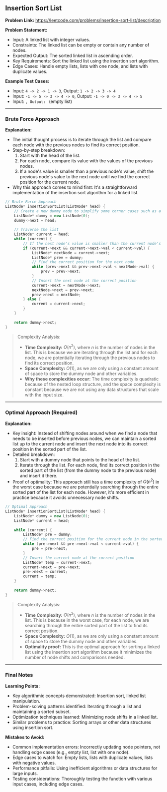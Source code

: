 ## Insertion Sort List

**Problem Link:** https://leetcode.com/problems/insertion-sort-list/description

**Problem Statement:**
- Input: A linked list with integer values.
- Constraints: The linked list can be empty or contain any number of nodes.
- Expected Output: The sorted linked list in ascending order.
- Key Requirements: Sort the linked list using the insertion sort algorithm.
- Edge Cases: Handle empty lists, lists with one node, and lists with duplicate values.

**Example Test Cases:**
- Input: `4 -> 2 -> 1 -> 3`, Output: `1 -> 2 -> 3 -> 4`
- Input: `-1 -> 5 -> 3 -> 4 -> 0`, Output: `-1 -> 0 -> 3 -> 4 -> 5`
- Input: ``, Output: `` (empty list)

---

### Brute Force Approach

**Explanation:**
- The initial thought process is to iterate through the list and compare each node with the previous nodes to find its correct position.
- Step-by-step breakdown:
  1. Start with the head of the list.
  2. For each node, compare its value with the values of the previous nodes.
  3. If a node's value is smaller than a previous node's value, shift the previous node's value to the next node until we find the correct position for the current node.
- Why this approach comes to mind first: It's a straightforward implementation of the insertion sort algorithm for a linked list.

```cpp
// Brute Force Approach
ListNode* insertionSortList(ListNode* head) {
    // Create a new dummy node to simplify some corner cases such as a list with only one node
    ListNode* dummy = new ListNode(0);
    dummy->next = head;
    
    // Traverse the list
    ListNode* current = head;
    while (current) {
        // If the next node's value is smaller than the current node's value, we need to insert it before the current node
        if (current->next && current->next->val < current->val) {
            ListNode* nextNode = current->next;
            ListNode* prev = dummy;
            // Find the correct position for the next node
            while (prev->next && prev->next->val < nextNode->val) {
                prev = prev->next;
            }
            // Insert the next node at the correct position
            current->next = nextNode->next;
            nextNode->next = prev->next;
            prev->next = nextNode;
        } else {
            current = current->next;
        }
    }
    
    return dummy->next;
}
```

> Complexity Analysis:
> - **Time Complexity:** $O(n^2)$, where $n$ is the number of nodes in the list. This is because we are iterating through the list and for each node, we are potentially iterating through the previous nodes to find its correct position.
> - **Space Complexity:** $O(1)$, as we are only using a constant amount of space to store the dummy node and other variables.
> - **Why these complexities occur:** The time complexity is quadratic because of the nested loop structure, and the space complexity is constant because we are not using any data structures that scale with the input size.

---

### Optimal Approach (Required)

**Explanation:**
- Key insight: Instead of shifting nodes around when we find a node that needs to be inserted before previous nodes, we can maintain a sorted list up to the current node and insert the next node into its correct position in the sorted part of the list.
- Detailed breakdown:
  1. Start with a dummy node that points to the head of the list.
  2. Iterate through the list. For each node, find its correct position in the sorted part of the list (from the dummy node to the previous node) and insert it there.
- Proof of optimality: This approach still has a time complexity of $O(n^2)$ in the worst case because we are potentially searching through the entire sorted part of the list for each node. However, it's more efficient in practice because it avoids unnecessary node shifts.

```cpp
// Optimal Approach
ListNode* insertionSortList(ListNode* head) {
    ListNode* dummy = new ListNode(0);
    ListNode* current = head;
    
    while (current) {
        ListNode* pre = dummy;
        // Find the correct position for the current node in the sorted part of the list
        while (pre->next && pre->next->val < current->val) {
            pre = pre->next;
        }
        // Insert the current node at the correct position
        ListNode* temp = current->next;
        current->next = pre->next;
        pre->next = current;
        current = temp;
    }
    
    return dummy->next;
}
```

> Complexity Analysis:
> - **Time Complexity:** $O(n^2)$, where $n$ is the number of nodes in the list. This is because in the worst case, for each node, we are searching through the entire sorted part of the list to find its correct position.
> - **Space Complexity:** $O(1)$, as we are only using a constant amount of space to store the dummy node and other variables.
> - **Optimality proof:** This is the optimal approach for sorting a linked list using the insertion sort algorithm because it minimizes the number of node shifts and comparisons needed.

---

### Final Notes

**Learning Points:**
- Key algorithmic concepts demonstrated: Insertion sort, linked list manipulation.
- Problem-solving patterns identified: Iterating through a list and maintaining a sorted subset.
- Optimization techniques learned: Minimizing node shifts in a linked list.
- Similar problems to practice: Sorting arrays or other data structures using insertion sort.

**Mistakes to Avoid:**
- Common implementation errors: Incorrectly updating node pointers, not handling edge cases (e.g., empty list, list with one node).
- Edge cases to watch for: Empty lists, lists with duplicate values, lists with negative values.
- Performance pitfalls: Using inefficient algorithms or data structures for large inputs.
- Testing considerations: Thoroughly testing the function with various input cases, including edge cases.